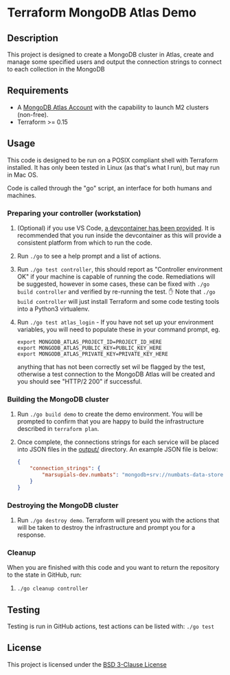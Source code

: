 # Terraform MongoDB Atlas Demo

## Description

This project is designed to create a MongoDB cluster in Atlas, create and
manage some specified users and output the connection strings to connect to
each collection in the MongoDB

## Requirements

 - A [MongoDB Atlas Account](https://www.mongodb.com/cloud/atlas) with the
   capability to launch M2 clusters (non-free).
 - Terraform >= 0.15

## Usage

This code is designed to be run on a POSIX compliant shell with Terraform
installed. It has only been tested in Linux (as that's what I run), but may
run in Mac OS.

Code is called through the "go" script, an interface for both humans and
machines.

### Preparing your controller (workstation)

 1. (Optional) if you use VS Code,
    [a devcontainer has been provided](https://code.visualstudio.com/docs/remote/create-dev-container).
    It is recommended that you run inside the devcontainer as this will provide
    a consistent platform from which to run the code.
 1. Run `./go` to see a help prompt and a list of actions.
 1. Run `./go test controller`, this should report as "Controller environment
    OK" if your machine is capable of running the code. Remediations will be
    suggested, however in some cases, these can be fixed with
    `./go build controller` and verified by re-running the test. :hand: Note
    that `./go build controller` will just install Terraform and some code
    testing tools into a Python3 virtualenv.
 1. Run `./go test atlas_login` - If you have not set up your environment
    variables, you will need to populate these in your command prompt, eg.

    ```text
    export MONGODB_ATLAS_PROJECT_ID=PROJECT_ID_HERE
    export MONGODB_ATLAS_PUBLIC_KEY=PUBLIC_KEY_HERE
    export MONGODB_ATLAS_PRIVATE_KEY=PRIVATE_KEY_HERE
    ```

    anything that has not been correctly set wil be flagged by the test,
    otherwise a test connection to the MongoDB Atlas will be created and you
    should see "HTTP/2 200" if successful.

### Building the MongoDB cluster

 1. Run `./go build demo` to create the demo environment. You will be prompted
    to confirm that you are happy to build the infrastructure described in
    `terraform plan`.
 1. Once complete, the connections strings for each service will be placed into
    JSON files in the [output/](/output) directory. An example JSON file is
    below:

    ```json
    {
        "connection_strings": {
            "marsupials-dev.numbats": "mongodb+srv://numbats-data-store:8Y5xxxxxznZjFxxx@animals-mongo.xdjfh.mongodb.net/marsupials-dev/numbats"
        }
    }
    ```

### Destroying the MongoDB cluster

 1. Run `./go destroy demo`. Terraform will present you with the actions that
    will be taken to destroy the infrastructure and prompt you for a response.

### Cleanup

When you are finished with this code and you want to return the repository to
the state in GitHub, run:

  1. `./go cleanup controller`

## Testing

Testing is run in GitHub actions, test actions can be listed with: `./go test`

## License

This project is licensed under the [BSD 3-Clause License](LICENSE.txt)
